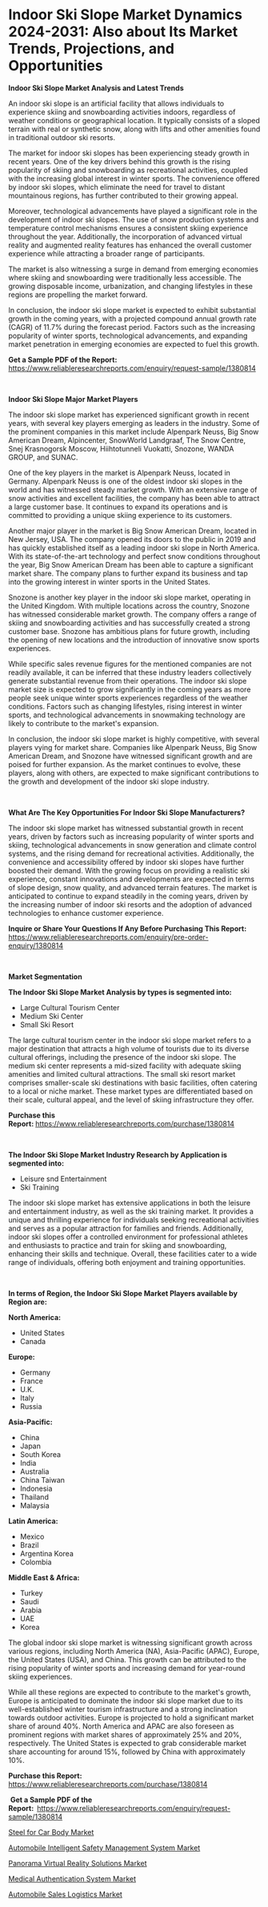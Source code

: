 <p><h1>Indoor Ski Slope Market Dynamics 2024-2031: Also about Its Market Trends, Projections, and Opportunities</h1></p><p><strong>Indoor Ski Slope Market Analysis and Latest Trends</strong></p>
<p><p>An indoor ski slope is an artificial facility that allows individuals to experience skiing and snowboarding activities indoors, regardless of weather conditions or geographical location. It typically consists of a sloped terrain with real or synthetic snow, along with lifts and other amenities found in traditional outdoor ski resorts.</p><p>The market for indoor ski slopes has been experiencing steady growth in recent years. One of the key drivers behind this growth is the rising popularity of skiing and snowboarding as recreational activities, coupled with the increasing global interest in winter sports. The convenience offered by indoor ski slopes, which eliminate the need for travel to distant mountainous regions, has further contributed to their growing appeal.</p><p>Moreover, technological advancements have played a significant role in the development of indoor ski slopes. The use of snow production systems and temperature control mechanisms ensures a consistent skiing experience throughout the year. Additionally, the incorporation of advanced virtual reality and augmented reality features has enhanced the overall customer experience while attracting a broader range of participants.</p><p>The market is also witnessing a surge in demand from emerging economies where skiing and snowboarding were traditionally less accessible. The growing disposable income, urbanization, and changing lifestyles in these regions are propelling the market forward.</p><p>In conclusion, the indoor ski slope market is expected to exhibit substantial growth in the coming years, with a projected compound annual growth rate (CAGR) of 11.7% during the forecast period. Factors such as the increasing popularity of winter sports, technological advancements, and expanding market penetration in emerging economies are expected to fuel this growth.</p></p>
<p><strong>Get a Sample PDF of the Report:&nbsp;</strong> <a href="https://www.reliableresearchreports.com/enquiry/request-sample/1380814">https://www.reliableresearchreports.com/enquiry/request-sample/1380814</a></p>
<p>&nbsp;</p>
<p><strong>Indoor Ski Slope Major Market Players</strong></p>
<p><p>The indoor ski slope market has experienced significant growth in recent years, with several key players emerging as leaders in the industry. Some of the prominent companies in this market include Alpenpark Neuss, Big Snow American Dream, Alpincenter, SnowWorld Landgraaf, The Snow Centre, Snej Krasnogorsk Moscow, Hiihtotunneli Vuokatti, Snozone, WANDA GROUP, and SUNAC.</p><p>One of the key players in the market is Alpenpark Neuss, located in Germany. Alpenpark Neuss is one of the oldest indoor ski slopes in the world and has witnessed steady market growth. With an extensive range of snow activities and excellent facilities, the company has been able to attract a large customer base. It continues to expand its operations and is committed to providing a unique skiing experience to its customers.</p><p>Another major player in the market is Big Snow American Dream, located in New Jersey, USA. The company opened its doors to the public in 2019 and has quickly established itself as a leading indoor ski slope in North America. With its state-of-the-art technology and perfect snow conditions throughout the year, Big Snow American Dream has been able to capture a significant market share. The company plans to further expand its business and tap into the growing interest in winter sports in the United States.</p><p>Snozone is another key player in the indoor ski slope market, operating in the United Kingdom. With multiple locations across the country, Snozone has witnessed considerable market growth. The company offers a range of skiing and snowboarding activities and has successfully created a strong customer base. Snozone has ambitious plans for future growth, including the opening of new locations and the introduction of innovative snow sports experiences.</p><p>While specific sales revenue figures for the mentioned companies are not readily available, it can be inferred that these industry leaders collectively generate substantial revenue from their operations. The indoor ski slope market size is expected to grow significantly in the coming years as more people seek unique winter sports experiences regardless of the weather conditions. Factors such as changing lifestyles, rising interest in winter sports, and technological advancements in snowmaking technology are likely to contribute to the market's expansion.</p><p>In conclusion, the indoor ski slope market is highly competitive, with several players vying for market share. Companies like Alpenpark Neuss, Big Snow American Dream, and Snozone have witnessed significant growth and are poised for further expansion. As the market continues to evolve, these players, along with others, are expected to make significant contributions to the growth and development of the indoor ski slope industry.</p></p>
<p>&nbsp;</p>
<p><strong>What Are The Key Opportunities For Indoor Ski Slope Manufacturers?</strong></p>
<p><p>The indoor ski slope market has witnessed substantial growth in recent years, driven by factors such as increasing popularity of winter sports and skiing, technological advancements in snow generation and climate control systems, and the rising demand for recreational activities. Additionally, the convenience and accessibility offered by indoor ski slopes have further boosted their demand. With the growing focus on providing a realistic ski experience, constant innovations and developments are expected in terms of slope design, snow quality, and advanced terrain features. The market is anticipated to continue to expand steadily in the coming years, driven by the increasing number of indoor ski resorts and the adoption of advanced technologies to enhance customer experience.</p></p>
<p><strong>Inquire or Share Your Questions If Any Before Purchasing This Report:</strong> <a href="https://www.reliableresearchreports.com/enquiry/pre-order-enquiry/1380814">https://www.reliableresearchreports.com/enquiry/pre-order-enquiry/1380814</a></p>
<p>&nbsp;</p>
<p><strong>Market Segmentation</strong></p>
<p><strong>The Indoor Ski Slope Market Analysis by types is segmented into:</strong></p>
<p><ul><li>Large Cultural Tourism Center</li><li>Medium Ski Center</li><li>Small Ski Resort</li></ul></p>
<p><p>The large cultural tourism center in the indoor ski slope market refers to a major destination that attracts a high volume of tourists due to its diverse cultural offerings, including the presence of the indoor ski slope. The medium ski center represents a mid-sized facility with adequate skiing amenities and limited cultural attractions. The small ski resort market comprises smaller-scale ski destinations with basic facilities, often catering to a local or niche market. These market types are differentiated based on their scale, cultural appeal, and the level of skiing infrastructure they offer.</p></p>
<p><strong>Purchase this Report:&nbsp;</strong><a href="https://www.reliableresearchreports.com/purchase/1380814">https://www.reliableresearchreports.com/purchase/1380814</a></p>
<p>&nbsp;</p>
<p><strong>The Indoor Ski Slope Market Industry Research by Application is segmented into:</strong></p>
<p><ul><li>Leisure snd Entertainment</li><li>Ski Training</li></ul></p>
<p><p>The indoor ski slope market has extensive applications in both the leisure and entertainment industry, as well as the ski training market. It provides a unique and thrilling experience for individuals seeking recreational activities and serves as a popular attraction for families and friends. Additionally, indoor ski slopes offer a controlled environment for professional athletes and enthusiasts to practice and train for skiing and snowboarding, enhancing their skills and technique. Overall, these facilities cater to a wide range of individuals, offering both enjoyment and training opportunities.</p></p>
<p>&nbsp;</p>
<p><strong>In terms of Region, the Indoor Ski Slope Market Players available by Region are:</strong></p>
<p>
    <p> <strong> North America: </strong>
        <ul>
            <li>United States</li>
            <li>Canada</li>
        </ul>
        </p> 
    <p> <strong> Europe: </strong>
        <ul>
            <li>Germany</li>
            <li>France</li>
            <li>U.K.</li>
            <li>Italy</li>
            <li>Russia</li>
        </ul>
        </p> 
    <p> <strong> Asia-Pacific: </strong>
        <ul>
            <li>China</li>
            <li>Japan</li>
            <li>South Korea</li>
            <li>India</li>
            <li>Australia</li>
            <li>China Taiwan</li>
            <li>Indonesia</li>
            <li>Thailand</li>
            <li>Malaysia</li>
        </ul>
        </p> 
    <p> <strong> Latin America: </strong>
        <ul>
            <li>Mexico</li>
            <li>Brazil</li>
            <li>Argentina Korea</li>
            <li>Colombia</li>
        </ul>
        </p> 
    <p> <strong> Middle East & Africa: </strong>
        <ul>
            <li>Turkey</li>
            <li>Saudi</li>
            <li>Arabia</li>
            <li>UAE</li>
            <li>Korea</li>
        </ul>
    </p>
    </p>
<p><p>The global indoor ski slope market is witnessing significant growth across various regions, including North America (NA), Asia-Pacific (APAC), Europe, the United States (USA), and China. This growth can be attributed to the rising popularity of winter sports and increasing demand for year-round skiing experiences. </p><p>While all these regions are expected to contribute to the market's growth, Europe is anticipated to dominate the indoor ski slope market due to its well-established winter tourism infrastructure and a strong inclination towards outdoor activities. Europe is projected to hold a significant market share of around 40%. North America and APAC are also foreseen as prominent regions with market shares of approximately 25% and 20%, respectively. The United States is expected to grab considerable market share accounting for around 15%, followed by China with approximately 10%.</p></p>
<p><strong>Purchase this Report: </strong><a href="https://www.reliableresearchreports.com/purchase/1380814">https://www.reliableresearchreports.com/purchase/1380814</a></p>
<p>&nbsp;<strong>Get a Sample PDF of the Report:&nbsp;&nbsp;</strong><a href="https://www.reliableresearchreports.com/enquiry/request-sample/1380814">https://www.reliableresearchreports.com/enquiry/request-sample/1380814</a></p>
<p><strong></strong></p>
<p><p><a href="https://medium.com/@dolorestoy4545/analyzing-steel-for-car-body-market-global-industry-perspective-and-forecast-2024-to-2031-f103c4e41e84">Steel for Car Body Market</a></p><p><a href="https://medium.com/@dolorestoy4545/automobile-intelligent-safety-management-system-market-insights-into-market-cagr-market-trends-39cd8fd55339">Automobile Intelligent Safety Management System Market</a></p><p><a href="https://medium.com/@dolorestoy4545/panorama-virtual-reality-solutions-nbsp-market-focuses-on-market-share-size-and-projected-forecast-fd204b2ef542">Panorama Virtual Reality Solutions Market</a></p><p><a href="https://medium.com/@dolorestoy4545/medical-authentication-system-market-report-reveals-the-latest-trends-and-growth-opportunities-of-01e31fbaf9f8">Medical Authentication System Market</a></p><p><a href="https://medium.com/@dolorestoy4545/automobile-sales-logistics-market-competitive-analysis-market-trends-and-forecast-to-2031-c0200c848bde">Automobile Sales Logistics Market</a></p></p>